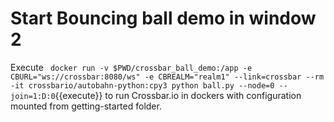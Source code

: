 

# Start Bouncing ball demo in window 2

Execute ` docker run -v $PWD/crossbar_ball_demo:/app -e CBURL="ws://crossbar:8080/ws" -e CBREALM="realm1" --link=crossbar --rm -it crossbario/autobahn-python:cpy3 python ball.py --node=0 --join=1:D:0`{{execute}} to run Crossbar.io in dockers with configuration mounted from getting-started folder.
